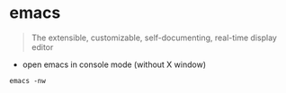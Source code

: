 # emacs

> The extensible, customizable, self-documenting, real-time display editor

- open emacs in console mode (without X window)

`emacs -nw`
